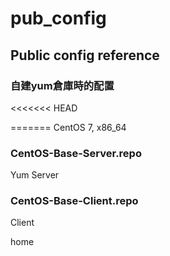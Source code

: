 # pub_config

## Public config reference

### 自建yum倉庫時的配置
<<<<<<< HEAD

=======
CentOS 7, x86_64

### CentOS-Base-Server.repo
Yum Server

### CentOS-Base-Client.repo
Client

home